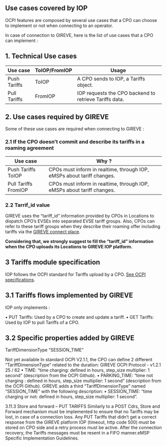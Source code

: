 ## Use cases covered by IOP

OCPI features are composed by several use cases that a CPO can choose to implement or not when connecting to an operator.

In case of connection to GIREVE, here is the list of use cases that a CPO can implement :

## 1. Technical Use cases

| Use case | ToIOP/FromIOP | Usage |
| ----------- | ----------- | ----------- |
| Push Tariffs | ToIOP | A CPO sends to IOP, a Tariffs object. |
| Pull Tariffs | FromIOP | IOP requests the CPO backend to retrieve Tariffs data. |

## 2. Use cases required by GIREVE

Some of these use cases are required when connecting to GIREVE :

### 2.1 If the CPO doesn’t commit and describe its tariffs in a roaming agreement

| Use case | Why ? |
| ----------- | ----------- |
| Push Tariffs ToIOP | CPOs must inform in realtime, through IOP, eMSPs about tariff changes. |
| Pull Tariffs FromIOP | CPOs must inform in realtime, through IOP, eMSPs about tariff changes. |

### 2.2 Tarrif_id value

GIREVE uses the “tariff_id” information provided by CPOs in Locations to dispatch CPO’s EVSEs into separated EVSE tariff groups. Also, CPOs can refer to these tariff groups when they describe their roaming offer including tariffs via the [GIREVE connect place](https://connect-place.gireve.com).

**Considering that, we strongly suggest to fill the “tariff_id” information when the CPO uploads its Locations to GIREVE IOP platform.**

## 3 Tariffs module specification

IOP follows the OCPI standard for Tariffs upload by a CPO. [See OCPI specifications](https://github.com/ocpi/ocpi/blob/release-2.1.1-bugfixes/mod_tariffs.md).

## 3.1 Tariffs flows implemented by GIREVE

IOP only implements :

• PUT Tariffs: Used by a CPO to create and update a tariff.
• GET Tariffs: Used by IOP to pull Tariffs of a CPO.

## 3.2 Specific properties added by GIREVE

TariffDimensionType “SESSION_TIME”

Not yet available
In standard OCPI V2.1.1, the CPO can define 2 different “TariffDimensionType” related to the duration:
GIREVE OCPI Protocol - v1.2.1 25 / 62
• TIME: “time charging: defined in hours, step_size multiplier: 1 second” (description from the OCPI Github).
• PARKING_TIME: “time not charging : defined in hours, step_size multiplier: 1 second” (description from the OCPI Github).
GIREVE adds a third “TariffDimensionType” named “SESSION_TIME” with the following description:
• SESSION_TIME: “time charging or not: defined in hours, step_size multiplier: 1 second”.


3.11.3 Store and forward – PUT TARIFFS
Similarly to a POST Cdrs, Store and Forward mechanism must be implemented to ensure that no Tariffs may be lost, in case of a connection loss. Any PUT Tariffs that didn’t get a correct response from the GIREVE platform IOP (timeout, http code 500) must be stored on CPO side and a retry process must be active. After the connection recovery, the Tariffs messages must be resent in a FIFO manner.eMSP Specific Implementation Guidelines.
